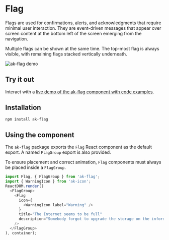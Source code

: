 # Flag

Flags are used for confirmations, alerts, and acknowledgments that require minimal user interaction. They are event-driven messages that appear over screen content at the bottom left of the screen emerging from the navigation.

Multiple flags can be shown at the same time. The top-most flag is always visible, with remaining flags stacked vertically underneath.

![ak-flag demo](https://i.imgur.com/bwe40hc.gif)

## Try it out

Interact with a [live demo of the ak-flag component with code examples](https://aui-cdn.atlassian.com/atlaskit/stories/ak-flag/@VERSION@/).

## Installation

```sh
npm install ak-flag
```

## Using the component

The `ak-flag` package exports the `Flag` React component as the default export. A named `FlagGroup` export is also provided.

To ensure placement and correct animation, `Flag` components must always be placed inside a `FlagGroup`.

```js
import Flag, { FlagGroup } from 'ak-flag';
import { WarningIcon } from 'ak-icon';
ReactDOM.render((
  <FlagGroup>
    <Flag
      icon={
        <WarningIcon label="Warning" />
      }
      title="The Internet seems to be full"
      description="Somebody forgot to upgrade the storage on the information superhighway."
    />
  </FlagGroup>
), container);
```
